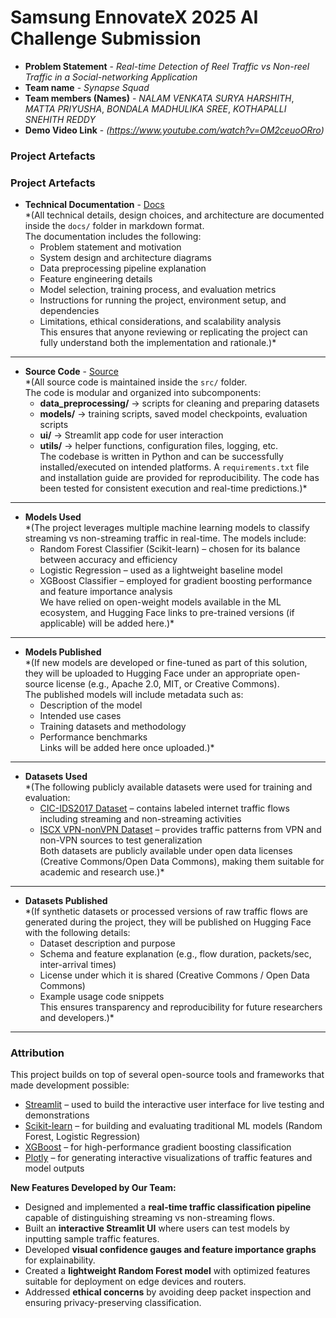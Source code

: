 # Samsung EnnovateX 2025 AI Challenge Submission

- **Problem Statement** - *Real-time Detection of Reel Traffic vs Non-reel Traffic in a Social-networking Application*
- **Team name** - *Synapse Squad*
- **Team members (Names)** - *NALAM VENKATA SURYA HARSHITH*, *MATTA PRIYUSHA*, *BONDALA MADHULIKA SREE*, *KOTHAPALLI SNEHITH REDDY* 
- **Demo Video Link** - *(https://www.youtube.com/watch?v=OM2ceuoORro)*


### Project Artefacts

### Project Artefacts  

- **Technical Documentation** - [Docs](docs)  
*(All technical details, design choices, and architecture are documented inside the `docs/` folder in markdown format.  
The documentation includes the following:  
  - Problem statement and motivation  
  - System design and architecture diagrams  
  - Data preprocessing pipeline explanation  
  - Feature engineering details  
  - Model selection, training process, and evaluation metrics  
  - Instructions for running the project, environment setup, and dependencies  
  - Limitations, ethical considerations, and scalability analysis  
This ensures that anyone reviewing or replicating the project can fully understand both the implementation and rationale.)*  

---

- **Source Code** - [Source](src)  
*(All source code is maintained inside the `src/` folder.  
The code is modular and organized into subcomponents:  
  - **data_preprocessing/** → scripts for cleaning and preparing datasets  
  - **models/** → training scripts, saved model checkpoints, evaluation scripts  
  - **ui/** → Streamlit app code for user interaction  
  - **utils/** → helper functions, configuration files, logging, etc.  
The codebase is written in Python and can be successfully installed/executed on intended platforms. A `requirements.txt` file and installation guide are provided for reproducibility. The code has been tested for consistent execution and real-time predictions.)*  

---

- **Models Used**  
*(The project leverages multiple machine learning models to classify streaming vs non-streaming traffic in real-time. The models include:  
  - Random Forest Classifier (Scikit-learn) – chosen for its balance between accuracy and efficiency  
  - Logistic Regression – used as a lightweight baseline model  
  - XGBoost Classifier – employed for gradient boosting performance and feature importance analysis  
We have relied on open-weight models available in the ML ecosystem, and Hugging Face links to pre-trained versions (if applicable) will be added here.)*  

---

- **Models Published**  
*(If new models are developed or fine-tuned as part of this solution, they will be uploaded to Hugging Face under an appropriate open-source license (e.g., Apache 2.0, MIT, or Creative Commons).  
The published models will include metadata such as:  
  - Description of the model  
  - Intended use cases  
  - Training datasets and methodology  
  - Performance benchmarks  
Links will be added here once uploaded.)*  

---

- **Datasets Used**  
*(The following publicly available datasets were used for training and evaluation:  
  - [CIC-IDS2017 Dataset](https://www.unb.ca/cic/datasets/ids-2017.html) – contains labeled internet traffic flows including streaming and non-streaming activities  
  - [ISCX VPN-nonVPN Dataset](https://www.unb.ca/cic/datasets/vpn.html) – provides traffic patterns from VPN and non-VPN sources to test generalization  
Both datasets are publicly available under open data licenses (Creative Commons/Open Data Commons), making them suitable for academic and research use.)*  

---

- **Datasets Published**  
*(If synthetic datasets or processed versions of raw traffic flows are generated during the project, they will be published on Hugging Face with the following details:  
  - Dataset description and purpose  
  - Schema and feature explanation (e.g., flow duration, packets/sec, inter-arrival times)  
  - License under which it is shared (Creative Commons / Open Data Commons)  
  - Example usage code snippets  
This ensures transparency and reproducibility for future researchers and developers.)*  

---

### Attribution  

This project builds on top of several open-source tools and frameworks that made development possible:  
- [Streamlit](https://streamlit.io/) – used to build the interactive user interface for live testing and demonstrations  
- [Scikit-learn](https://scikit-learn.org/stable/) – for building and evaluating traditional ML models (Random Forest, Logistic Regression)  
- [XGBoost](https://xgboost.readthedocs.io/) – for high-performance gradient boosting classification  
- [Plotly](https://plotly.com/python/) – for generating interactive visualizations of traffic features and model outputs  

**New Features Developed by Our Team:**  
- Designed and implemented a **real-time traffic classification pipeline** capable of distinguishing streaming vs non-streaming flows.  
- Built an **interactive Streamlit UI** where users can test models by inputting sample traffic features.  
- Developed **visual confidence gauges and feature importance graphs** for explainability.  
- Created a **lightweight Random Forest model** with optimized features suitable for deployment on edge devices and routers.  
- Addressed **ethical concerns** by avoiding deep packet inspection and ensuring privacy-preserving classification.  

